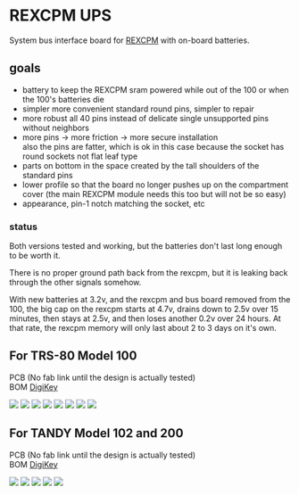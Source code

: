 # REXCPM UPS
System bus interface board for [REXCPM](https://bitchin100.com/wiki/index.php?title=REXCPM) with on-board batteries.

## goals  
* battery to keep the REXCPM sram powered while out of the 100 or when the 100's batteries die  
* simpler more convenient standard round pins, simpler to repair  
* more robust all 40 pins instead of delicate single unsupported pins without neighbors  
* more pins -> more friction -> more secure installation  
  also the pins are fatter, which is ok in this case because the socket has round sockets not flat leaf type  
* parts on bottom in the space created by the tall shoulders of the standard pins  
* lower profile so that the board no longer pushes up on the compartment cover (the main REXCPM module needs this too but will not be so easy)  
* appearance, pin-1 notch matching the socket, etc

### status
Both versions tested and working, but the batteries don't last long enough to be worth it.

There is no proper ground path back from the rexcpm, but it is leaking back through the other signals somehow.

With new batteries at 3.2v, and the rexcpm and bus board removed from the 100, the big cap on the rexcpm starts at 4.7v, drains down to 2.5v over 15 minutes, then stays at 2.5v, and then loses another 0.2v over 24 hours. At that rate, the rexcpm memory will only last about 2 to 3 days on it's own.

## For TRS-80 Model 100

PCB <!-- [PCBWAY](https://www.pcbway.com/project/shareproject/)  --> (No fab link until the design is actually tested)  
BOM [DigiKey](https://www.digikey.com/short/5zrjvjpw)  

![](PCB/out/REXCPM_UPS_100_f.jpg)
![](PCB/out/REXCPM_UPS_100_b.jpg)
![](PCB/out/REXCPM_UPS_100_b_filled.jpg)
![](PCB/out/REXCPM_UPS_100_batt_end.jpg)
![](PCB/out/REXCPM_UPS_100_wire_end.jpg)
![](PCB/out/REXCPM_UPS_100_top.jpg)
![](PCB/out/REXCPM_UPS_100_bottom.jpg)
![](PCB/out/REXCPM_UPS_100.svg)

## For TANDY Model 102 and 200

PCB <!-- [PCBWAY](https://www.pcbway.com/project/shareproject/)  --> (No fab link until the design is actually tested)  
BOM [DigiKey](https://www.digikey.com/short/90wmmfhv)  

![](PCB/out/REXCPM_UPS_102_200_f.jpg)
![](PCB/out/REXCPM_UPS_102_200_b.jpg)
![](PCB/out/REXCPM_UPS_102_200_top.jpg)
![](PCB/out/REXCPM_UPS_102_200_bottom.jpg)
![](PCB/out/REXCPM_UPS_102_200.svg)
